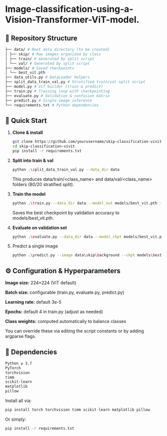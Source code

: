 # Image-classification-using-a-Vision-Transformer-ViT-model.

## 📂 Repository Structure

```bash
├── data/ # Root data directory (to be created)
│ ├── skip/ # Raw images organized by class
│ ├── train/ # Generated by split script
│ └── val/ # Generated by split script
├── models/ # Saved checkpoints
│ └── best_vit.pth
├── data_utils.py # DataLoader helpers
├── split_data_train_val.py # Stratified train/val split script
├── model.py # ViT builder (train & predict)
├── train.py # Training loop with checkpointing
├── evaluate.py # Validation & confusion matrix
├── predict.py # Single-image inference
└── requirements.txt # Python dependencies
```

## 🚀 Quick Start

1. **Clone & install**

   ```bash
   git clone https://github.com/yourusername/skip-classification-vivit.git
   cd skip-classification-vivit
   pip install -r requirements.txt
   ```

2. **Split into train & val**

   ```bash
   python .\split_data_train_val.py --data_dir data
   ```

   This produces data/train/<class_name> and data/val/<class_name> folders (80/20 stratified split).

3. **Train the model**

   ```bash
   python .\train.py --data_dir data --model_out models/best_vit.pth --epochs 2 --batch_size 8 --lr 3e-5
   ```

   Saves the best checkpoint by validation accuracy to models/best_vit.pth.

4. **Evaluate on validation set**

   ```bash
   python .\evaluate.py --data_dir data --model_ckpt models/best_vit.pth
   ```

5. Predict a single image
   ```bash
   python .\predict.py --image data\skip\background --ckpt models\best_vit.pth
   ```

## ⚙️ Configuration & Hyperparameters

**Image size:** 224×224 (ViT default)

**Batch size:** configurable (train.py, evaluate.py, predict.py)

**Learning rate:** default 3e-5

**Epochs:** default 4 in train.py (adjust as needed)

**Class weights:** computed automatically to balance classes

You can override these via editing the script constants or by adding argparse flags.

## 🔗 Dependencies

```bash
Python ≥ 3.7
PyTorch
torchvision
timm
scikit-learn
matplotlib
pillow
```

Install all via:

```bash
pip install torch torchvision timm scikit-learn matplotlib pillow
```

Or simply:

```bash
pip install -r requirements.txt

```
